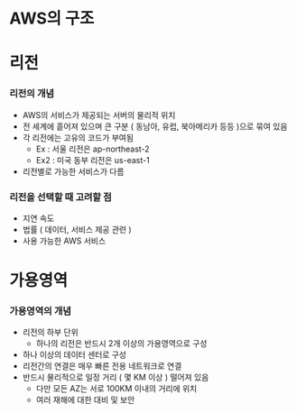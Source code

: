 # AWS의 구조

# 리전
### 리전의 개념

* AWS의 서비스가 제공되는 서버의 물리적 위치
* 전 세계에 흩어져 있으며 큰 구분 ( 동남아, 유럽, 북아메리카 등등 )으로 묶여 있음
* 각 리전에는 고유의 코드가 부여됨
    * Ex : 서울 리전은 ap-northeast-2
    * Ex2 : 미국 동부 리전은 us-east-1
* 리전별로 가능한 서비스가 다름

### 리전을 선택할 때 고려할 점

* 지연 속도
* 법률 ( 데이터, 서비스 제공 관련 )
* 사용 가능한 AWS 서비스

# 가용영역
### 가용영역의 개념

* 리전의 하부 단위
    * 하나의 리전은 반드시 2개 이상의 가용영역으로 구성
* 하나 이상의 데이터 센터로 구성
* 리전간의 연결은 매우 빠른 전용 네트워크로 연결
* 반드시 물리적으로 일정 거리 ( 몇 KM 이상 ) 떨어져 있음
    * 다만 모든 AZ는 서로 100KM 이내의 거리에 위치
    * 여러 재해에 대한 대비 및 보안
